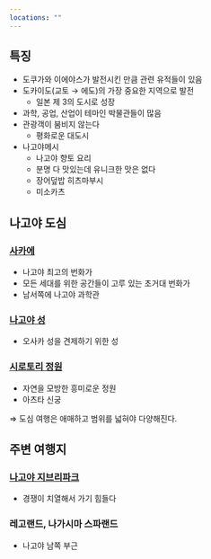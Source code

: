 ```yaml
---
locations: ""
---
```

## 특징
- 도쿠가와 이에야스가 발전시킨 만큼 관련 유적들이 있음
- 도카이도(교토 → 에도)의 가장 중요한 지역으로 발전
	- 일본 제 3의 도시로 성장
- 과학, 공업, 산업이 테마인 박물관들이 많음
- 관광객이 붐비지 않는다
	- 평화로운 대도시
- 나고야메시
	- 나고야 향토 요리
	- 분명 다 맛있는데 유니크한 맛은 없다
	- 장어덮밥 히츠마부시
	- 미소카츠

## 나고야 도심
### [사카에](geo:35.1648142,136.9040502)
- 나고야 최고의 번화가
- 모든 세대를 위한 공간들이 고루 있는 초거대 번화가
- 남서쪽에 나고야 과학관

### [나고야 성](geo:35.1847501,136.8996883)
- 오사카 성을 견제하기 위한 성

### [시로토리 정원](geo:35.1254924,136.901568)
- 자연을 모방한 흥미로운 정원
- 아츠타 신궁

⇒ 도심 여행은 애매하고 범위를 넓혀야 다양해진다.

## 주변 여행지
### [나고야 지브리파크](geo:35.1750449,137.0887689)
- 경쟁이 치열해서 가기 힘들다

### 레고랜드, 나가시마 스파랜드
- 나고야 남쪽 부근
